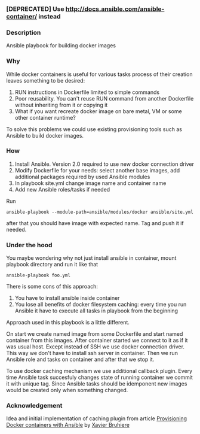### [DEPRECATED] Use http://docs.ansible.com/ansible-container/ instead

### Description
Ansible playbook for building docker images

### Why
While docker containers is useful for various tasks process of their creation
leaves something to be desired:

1. RUN instructions in Dockerfile limited to simple commands
2. Poor reusability. You can't reuse RUN command from another Dockerfile
without inheriting from it or copying it
3. What if you want recreate docker image on bare metal, VM or some other
container runtime?

To solve this problems we could use existing provisioning tools such as Ansible
to build docker images.

### How
1. Install Ansible. Version 2.0 required to use new docker connection driver
2. Modify Dockerfile for your needs: select another base images, add additional
packages required by used Ansible modules
3. In playbook site.yml change image name and container name
4. Add new Ansible roles/tasks if needed

Run
```
ansible-playbook --module-path=ansible/modules/docker ansible/site.yml
```
after that you should have image with expected name. Tag and push it if needed.

### Under the hood
You maybe wondering why not just install ansible in container, mount playbook 
directory and run it like that
```
ansible-playbook foo.yml
```

There is some cons of this approach:

1. You have to install ansible inside container
2. You lose all benefits of docker filesystem caching: every time you run Ansible
it have to execute all tasks in playbook from the beginning

Approach used in this playbook is a little different.

On start we create named image from some Dockerfile and start named container
from this images. After container started we connect to it as if it was usual host.
Except instead of SSH we use docker connection driver. This way we don't have to
install ssh server in container. Then we run Ansible role and tasks on container
and after that we stop it. 

To use docker caching mechanism we use additional callback plugin. Every time
Ansible task succesfuly changes state of running container we commit it with
unique tag. Since Ansible tasks should be idemponent new images would be created
only when something changed.

### Acknowledgement
Idea and initial implementation of caching plugin from article
[Provisioning Docker containers with Ansible][1] by [Xavier Bruhiere][2]

[1]: https://www.ibm.com/developerworks/cloud/library/cl-provision-docker-containers-ansible/
[2]: https://github.com/hackliff
